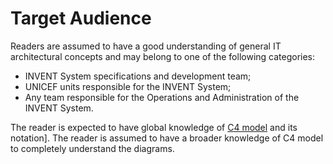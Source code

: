 # Target Audience
Readers are assumed to have a good understanding of general IT architectural concepts and may belong to one of the following categories:
* INVENT System specifications and development team;
* UNICEF units responsible for the INVENT System;
* Any team responsible for the Operations and Administration of the INVENT System.

The reader is expected to have global knowledge of [C4 model](https://c4model.com/) and its notation]. The reader is assumed to have a broader knowledge of C4 model to completely understand the diagrams.
